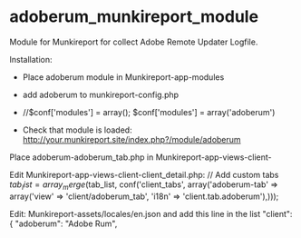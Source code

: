 # adoberum_munkireport_module
Module for Munkireport for collect Adobe Remote Updater Logfile.

Installation:
- Place adoberum module in Munkireport-app-modules
- add adoberum to munkireport-config.php
- //$conf['modules'] = array();
$conf['modules'] = array('adoberum')

- Check that module is loaded:
http://your.munkireport.site/index.php?/module/adoberum

Place adoberum-adoberum_tab.php in Munkireport-app-views-client-

Edit Munkireport-app-views-client-client_detail.php:
// Add custom tabs
$tab_list = array_merge($tab_list, conf('client_tabs', array('adoberum-tab' => array('view' => 'client/adoberum_tab', 'i18n' => 'client.tab.adoberum'),)));

Edit: Munkireport-assets/locales/en.json
and add this line in the list
"client": {
"adoberum": "Adobe Rum",




